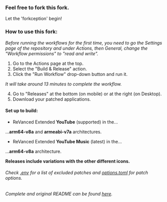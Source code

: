 ### Feel free to fork this fork.
Let the 'forkception' begin!
### How to use this fork:

*Before running the workflows for the first time, you need to go the Settings page of the repository and under Actions, then General, change the "Workflow permissions" to "read and write".*

1. Go to the Actions page at the top.
2. Select the "Build & Release" action.
3. Click the "Run Workflow" drop-down button and run it.

*It will take around 13 minutes to complete the workflow.*

4. Go to "Releases" at the bottom (on mobile) or at the right (on Desktop).
5. Download your patched applications.

#### Set up to build:
* ReVanced Extended **YouTube** (supported) in the...

...**arm64-v8a** and **armeabi-v7a** architectures.
* ReVanced Extended **YouTube Music** (latest) in the...

...**arm64-v8a** architecture.

**Releases include variations with the other different icons.**


###### Check [.env](https://github.com/Spacellary/docker-py-revanced/blob/main/.env) for a list of excluded patches and [options.toml](https://github.com/Spacellary/docker-py-revanced/blob/main/apks/options.toml) for patch options.
###### Complete and original README can be found [here](https://github.com/Spacellary/docker-py-revanced/blob/main/README-ORIGINAL.md).
